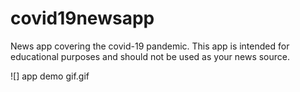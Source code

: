 # covid19newsapp

News app covering the covid-19 pandemic. 
This app is intended for educational purposes and should not be used as your news source.


![] app demo gif.gif


